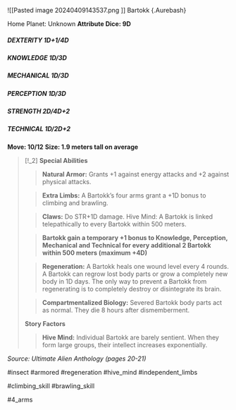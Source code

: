 ![[Pasted image 20240409143537.png ]]
Bartokk {.Aurebash}

Home Planet: Unknown
**Attribute Dice: 9D**
##### DEXTERITY 1D+1/4D
##### KNOWLEDGE 1D/3D
##### MECHANICAL 1D/3D
##### PERCEPTION 1D/3D
##### STRENGTH 2D/4D+2
##### TECHNICAL 1D/2D+2
**Move: 10/12**
**Size: 1.9 meters tall on average**

> [!_2] 
> **Special Abilities**
> > **Natural Armor:** Grants +1 against energy attacks and +2 against physical attacks. 
> 
> > **Extra Limbs:** A Bartokk’s four arms grant a +1D bonus to climbing and brawling. 
> 
> > **Claws:** Do STR+1D damage. Hive Mind: A Bartokk is linked telepathically to every Bartokk within 500 meters.
> 
> > **Bartokk gain a temporary +1 bonus to Knowledge, Perception, Mechanical and Technical for every additional 2 Bartokk within 500 meters (maximum +4D)**
> 
> > **Regeneration:** A Bartokk heals one wound level every 4 rounds. A Bartokk can regrow lost body parts or grow a completely new body in 1D days. The only way to prevent a Bartokk from regenerating is to completely destroy or disintegrate its brain.
> 
> > **Compartmentalized Biology:** Severed Bartokk body parts act as normal. They die 8 hours after dismemberment.
> 
> **Story Factors**
> > **Hive Mind:** Individual Bartokk are barely sentient. When they form large groups, their intellect increases exponentially.
> 

*Source: Ultimate Alien Anthology (pages 20-21)*

#insect #armored #regeneration #hive_mind #independent_limbs 

#climbing_skill #brawling_skill

#4_arms 